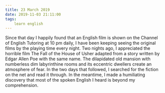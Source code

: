 ```yaml
---
title: 23 March 2019
date: 2019-11-03 21:11:00
tags:
    learn english
---
```

Since that day I happily found that an English
film is shown on the Channel of English Tutoring at 10 pm daily, I have been
keeping seeing the original films by the playing time every night. Two nights
ago, I appreciated the horrible film The Fall of the House of Usher adapted
from a story written by Edgar Allen Poe with the same name. The dilapidated old
mansion with numberless dim labyrinthine rooms and its eccentric dwellers create
an atmosphere of fear. In the two days that followed, I searched for the
fiction on the net and read it through. In the meantime, I made a humiliating
discovery that most of the spoken English I heard is beyond my comprehension.